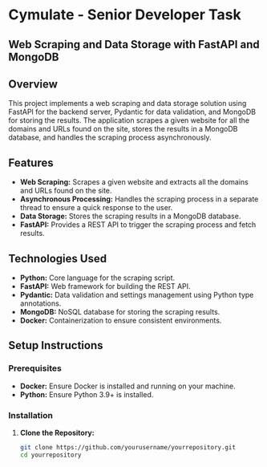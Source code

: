 # Cymulate - Senior Developer Task
## Web Scraping and Data Storage with FastAPI and MongoDB

## Overview

This project implements a web scraping and data storage solution using FastAPI for the backend server, Pydantic for data validation, and MongoDB for storing the results. The application scrapes a given website for all the domains and URLs found on the site, stores the results in a MongoDB database, and handles the scraping process asynchronously.

## Features

- **Web Scraping:** Scrapes a given website and extracts all the domains and URLs found on the site.
- **Asynchronous Processing:** Handles the scraping process in a separate thread to ensure a quick response to the user.
- **Data Storage:** Stores the scraping results in a MongoDB database.
- **FastAPI:** Provides a REST API to trigger the scraping process and fetch results.

## Technologies Used

- **Python:** Core language for the scraping script.
- **FastAPI:** Web framework for building the REST API.
- **Pydantic:** Data validation and settings management using Python type annotations.
- **MongoDB:** NoSQL database for storing the scraping results.
- **Docker:** Containerization to ensure consistent environments.

## Setup Instructions

### Prerequisites

- **Docker:** Ensure Docker is installed and running on your machine.
- **Python:** Ensure Python 3.9+ is installed.

### Installation

1. **Clone the Repository:**

   ```bash
   git clone https://github.com/yourusername/yourrepository.git
   cd yourrepository
